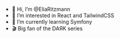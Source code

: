 - 👋 Hi, I’m @EliaRitzmann
- 👀 I’m interested in React and TailwindCSS
- 🌱 I’m currently learning Symfony
- 🎬 Big fan of the DAЯK series

